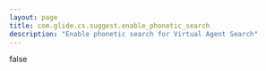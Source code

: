 ```yaml
---
layout: page
title: com.glide.cs.suggest.enable_phonetic_search
description: "Enable phonetic search for Virtual Agent Search"
---
```

false